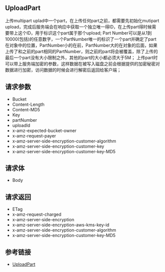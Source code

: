 ## UploadPart
上传multipart uplad中一个part，在上传任何part之前，都需要先初始化mutipart upload，完成后服务端会在响应中获取一个独立唯一得ID，在上传part得时候需要带上这个ID，用于标识这个part属于那个upload;
Part Number可以是从1到10000(包括)的任意数字，一个PartNumber唯一的标识了一个part并确定了part在对象中的位置，PartNumber小的在前，PartNumber大的在对象的后面，如果上传了和之前的part相同的PartNumber，则之前的part将会被覆盖，除了上传的最后一个part没有大小限制之外，其他的part的大小都必须大于5M；
上传part时可以带上服务端加密的参数，这样数据在被写入磁盘之前会根据提供的加密秘密对数据进行加密，访问数据的时候会进行解密后返回给客户端；

## 请求参数
- Bucket
- Content-Length
- Content-MD5
- Key
- partNumber
- uploadId
- x-amz-expected-bucket-owner
- x-amz-request-payer
- x-amz-server-side-encryption-customer-algorithm
- x-amz-server-side-encryption-customer-key
- x-amz-server-side-encryption-customer-key-MD5

## 请求体
- Body

## 请求返回
- ETag
- x-amz-request-charged
- x-amz-server-side-encryption
- x-amz-server-side-encryption-aws-kms-key-id
- x-amz-server-side-encryption-customer-algorithm
- x-amz-server-side-encryption-customer-key-MD5

## 参考链接
- [UploadPart](https://docs.aws.amazon.com/AmazonS3/latest/API/API_UploadPart.html)